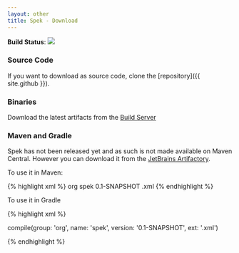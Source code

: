 ```yaml
---
layout: other
title: Spek - Download
---
```


**Build Status**:
<a href="http://teamcity.jetbrains.com/viewType.html?buildTypeId=Spek_BuildAndTests">
<img src="http://teamcity.jetbrains.com/app/rest/builds/buildType:(id:Spek_BuildAndTests)/statusIcon"/>
</a>

### Source Code

If you want to download as source code, clone the [repository]({{ site.github }}).

### Binaries

Download the latest artifacts from the [Build Server](http://teamcity.jetbrains.com/viewType.html?buildTypeId=Spek_BuildAndTests)

### Maven and Gradle

Spek has not been released yet and as such is not made available on Maven Central. However you can download it from the [JetBrains Artifactory](http://repository.jetbrains.com).

To use it in Maven:

{% highlight xml %}
<dependency>
    <groupId>org</groupId>
    <artifactId>spek</artifactId>
    <version>0.1-SNAPSHOT</version>
    <type>.xml</type>
</dependency>
{% endhighlight %}

To use it in Gradle

{% highlight xml %}

compile(group: 'org', name: 'spek', version: '0.1-SNAPSHOT', ext: '.xml')

{% endhighlight %}




